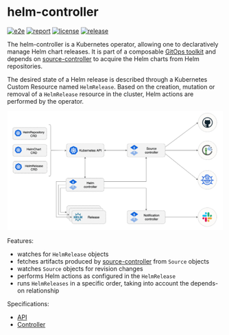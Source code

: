 # helm-controller

[![e2e](https://github.com/fluxcd/helm-controller/workflows/e2e/badge.svg)](https://github.com/fluxcd/helm-controller/actions)
[![report](https://goreportcard.com/badge/github.com/fluxcd/helm-controller)](https://goreportcard.com/report/github.com/fluxcd/helm-controller)
[![license](https://img.shields.io/github/license/fluxcd/helm-controller.svg)](https://github.com/fluxcd/helm-controller/blob/master/LICENSE)
[![release](https://img.shields.io/github/release/fluxcd/helm-controller/all.svg)](https://github.com/fluxcd/helm-controller/releases)

The helm-controller is a Kubernetes operator, allowing one to declaratively
manage Helm chart releases. It is part of a composable [GitOps toolkit](https://toolkit.fluxcd.io)
and depends on [source-controller](https://github.com/fluxcd/source-controller)
to acquire the Helm charts from Helm repositories.

The desired state of a Helm release is described through a Kubernetes Custom
Resource named `HelmRelease`. Based on the creation, mutation or removal of a
`HelmRelease` resource in the cluster, Helm actions are performed by the
operator.

![overview](docs/diagrams/helm-controller-overview.png)

Features:

* watches for `HelmRelease` objects
* fetches artifacts produced by [source-controller](https://github.com/fluxcd/source-controller)
  from `Source` objects 
* watches `Source` objects for revision changes
* performs Helm actions as configured in the `HelmRelease`
* runs `HelmReleases` in a specific order, taking into account the depends-on relationship

Specifications:

* [API](docs/spec/v2alpha1/README.md)
* [Controller](docs/spec/README.md)
